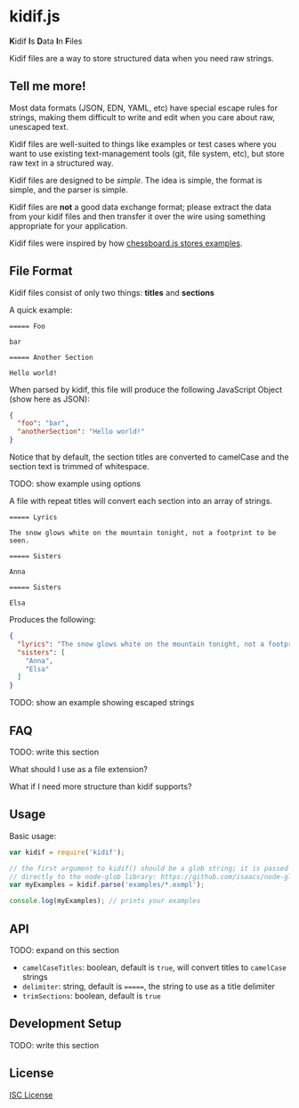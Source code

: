 # kidif.js

**K**idif **I**s **D**ata **I**n **F**iles

Kidif files are a way to store structured data when you need raw strings.

## Tell me more!

Most data formats (JSON, EDN, YAML, etc) have special escape rules for strings,
making them difficult to write and edit when you care about raw, unescaped text.

Kidif files are well-suited to things like examples or test cases where you want
to use existing text-management tools (git, file system, etc), but store raw
text in a structured way.

Kidif files are designed to be *simple*. The idea is simple, the format is
simple, and the parser is simple.

Kidif files are **not** a good data exchange format; please extract the data
from your kidif files and then transfer it over the wire using something
appropriate for your application.

Kidif files were inspired by how [chessboard.js stores examples].

## File Format

Kidif files consist of only two things: **titles** and **sections**

A quick example:

```
===== Foo

bar

===== Another Section

Hello world!

```

When parsed by kidif, this file will produce the following JavaScript Object
(show here as JSON):

```json
{
  "foo": "bar",
  "anotherSection": "Hello world!"
}
```

Notice that by default, the section titles are converted to camelCase and the
section text is trimmed of whitespace.

TODO: show example using options

A file with repeat titles will convert each section into an array of strings.

```
===== Lyrics

The snow glows white on the mountain tonight, not a footprint to be seen.

===== Sisters

Anna

===== Sisters

Elsa

```

Produces the following:

```json
{
  "lyrics": "The snow glows white on the mountain tonight, not a footprint to be seen.",
  "sisters": [
    "Anna",
    "Elsa"
  ]
}
```

TODO: show an example showing escaped strings

## FAQ

TODO: write this section

What should I use as a file extension?

What if I need more structure than kidif supports?

## Usage

Basic usage:

```js
var kidif = require('kidif');

// the first argument to kidif() should be a glob string; it is passed
// directly to the node-glob library: https://github.com/isaacs/node-glob
var myExamples = kidif.parse('examples/*.exmpl');

console.log(myExamples); // prints your examples
```

## API

TODO: expand on this section

* `camelCaseTitles`: boolean, default is `true`, will convert titles to `camelCase` strings
* `delimiter`: string, default is `=====`, the string to use as a title delimiter
* `trimSections`: boolean, default is `true`

## Development Setup

TODO: write this section

## License

[ISC License]

[chessboard.js stores examples]:https://github.com/oakmac/chessboardjs/tree/master/examples
[ISC License]:LICENSE.md
